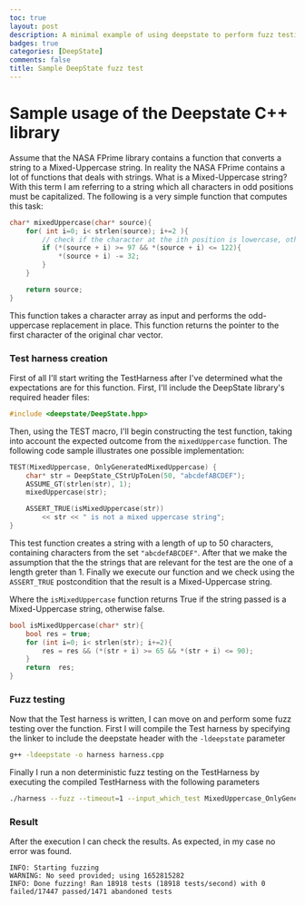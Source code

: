 ```yaml
---
toc: true
layout: post
description: A minimal example of using deepstate to perform fuzz testing on a C++ function
badges: true
categories: [DeepState]
comments: false
title: Sample DeepState fuzz test
---
```


# Sample usage of the Deepstate C++ library
Assume that the NASA FPrime library contains a function that converts a string to a Mixed-Uppercase string. In reality the NASA FPrime contains a lot of functions that deals with strings. 
What is a Mixed-Uppercase string? With this term I am referring to a string which all characters in odd positions must be capitalized. The following is a very simple function that computes this task: 

```c++
char* mixedUppercase(char* source){
    for( int i=0; i< strlen(source); i+=2 ){
        // check if the character at the ith position is lowercase, otherwise skip
        if (*(source + i) >= 97 && *(source + i) <= 122){
            *(source + i) -= 32;
        }
    }

    return source;
}
```

This function takes a character array as input and performs the odd-uppercase replacement in place. This function returns the pointer to the first character of the original char vector.

### Test harness creation
First of all I'll start writing the TestHarness after I've determined what the expectations are for this function. First, I'll include the DeepState library's required header files: 
```c++
#include <deepstate/DeepState.hpp>
```

Then, using the TEST macro, I'll begin constructing the test function, taking into account the expected outcome from the `mixedUppercase` function.
The following code sample illustrates one possible implementation: 

```c++
TEST(MixedUppercase, OnlyGeneratedMixedUppercase) {
    char* str = DeepState_CStrUpToLen(50, "abcdefABCDEF");
    ASSUME_GT(strlen(str), 1);
    mixedUppercase(str);

    ASSERT_TRUE(isMixedUppercase(str))
        << str << " is not a mixed uppercase string";
}
```

This test function creates a string with a length of up to 50 characters, containing characters from the set `"abcdefABCDEF"`. 
After that we make the assumption that the the strings that are relevant for the test are the one of a length greter than 1.
Finally we execute our function and we check using the `ASSERT_TRUE` postcondition that the result is a Mixed-Uppercase string.

Where the `isMixedUppercase` function returns True if the string passed is a Mixed-Uppercase string, otherwise false.
```c++
bool isMixedUppercase(char* str){
    bool res = true;
    for (int i=0; i< strlen(str); i+=2){
        res = res && (*(str + i) >= 65 && *(str + i) <= 90);
    }
    return  res;
}
```
### Fuzz testing
Now that the Test harness is written, I can move on and perform some fuzz testing over the function. First I will compile the Test harness by specifying the linker to include the deepstate header with the `-ldeepstate` parameter
```bash
g++ -ldeepstate -o harness harness.cpp 
```

Finally I run a non deterministic fuzz testing on the TestHarness by executing the compiled TestHarness with the following parameters
```bash
./harness --fuzz --timeout=1 --input_which_test MixedUppercase_OnlyGeneratedMixedUppercase
```
### Result
After the execution I can check the results. As expected, in my case no error was found. 
```
INFO: Starting fuzzing
WARNING: No seed provided; using 1652815282
INFO: Done fuzzing! Ran 18918 tests (18918 tests/second) with 0 failed/17447 passed/1471 abandoned tests
```